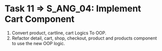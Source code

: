 # Task 11 => S_ANG_04: Implement Cart Component

1. Convert product, cartline, cart Logics To OOP.
2. Refactor detail, cart, shop, checkout, product and products component to use the new OOP logic.